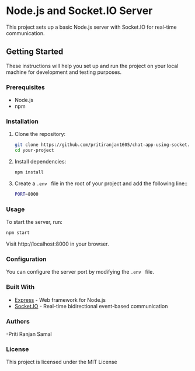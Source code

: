 # Node.js and Socket.IO Server

This project sets up a basic Node.js server with Socket.IO for real-time communication.

## Getting Started

These instructions will help you set up and run the project on your local machine for development and testing purposes.

### Prerequisites

- Node.js
- npm

### Installation

1. Clone the repository:

   ```bash
   git clone https://github.com/pritiranjan1605/chat-app-using-socket.io.git
   cd your-project
2. Install dependencies:

   ```bash
   npm install
   ```
3. Create a `.env ` file in the root of your project and add the following line::

   ```bash
   PORT=8000
   ```
   
### Usage

To start the server, run:
```bash
npm start
```
Visit http://localhost:8000 in your browser.

### Configuration
You can configure the server port by modifying the `.env ` file.

### Built With

- <a href="">Express</a> - Web framework for Node.js
- <a href="">Socket.IO</a> - Real-time bidirectional event-based communication

### Authors
-Priti Ranjan Samal

### License

This project is licensed under the MIT License 
